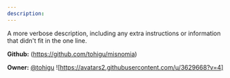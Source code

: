 ```yaml
---
description: 
---
```

A more verbose description, including any extra instructions or
information that didn't fit in the one line.

**Github:** (https://github.com/tohigu/misnomia)

**Owner:** [@tohigu](https://github.com/tohigu) ![https://avatars2.githubusercontent.com/u/3629668?v=4]

